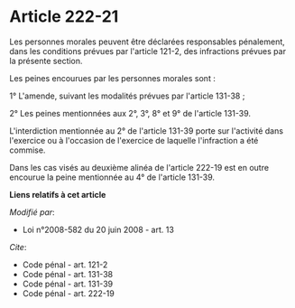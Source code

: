 # Article 222-21

Les personnes morales peuvent être déclarées responsables pénalement, dans les conditions prévues par l'article 121-2, des
infractions prévues par la présente section. 

Les peines encourues par les personnes morales sont : 

1° L'amende, suivant les modalités prévues par l'article 131-38 ; 

2° Les peines mentionnées aux 2°, 3°, 8° et 9° de l'article 131-39.

L'interdiction mentionnée au 2° de l'article 131-39 porte sur l'activité dans l'exercice ou à l'occasion de l'exercice de
laquelle l'infraction a été commise. 

Dans les cas visés au deuxième alinéa de l'article 222-19 est en outre encourue la peine mentionnée au 4° de l'article
131-39.

**Liens relatifs à cet article**

_Modifié par_:

  - Loi n°2008-582 du 20 juin 2008 - art. 13

_Cite_:

  - Code pénal - art. 121-2
  - Code pénal - art. 131-38
  - Code pénal - art. 131-39
  - Code pénal - art. 222-19
